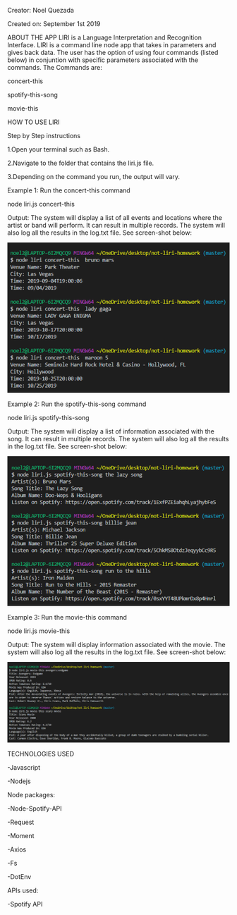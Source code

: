 
Creator: Noel Quezada

Created on: September 1st 2019

ABOUT THE APP
LIRI is a Language Interpretation and Recognition Interface. LIRI is a command line node app that takes in parameters and gives back data. The user has the option of using four commands (listed below) in conjuntion with specific parameters associated with the commands. The Commands are:

concert-this

spotify-this-song

movie-this


HOW TO USE LIRI


Step by Step instructions

1.Open your terminal such as Bash.

2.Navigate to the folder that contains the liri.js file.

3.Depending on the command you run, the output will vary.

   Example 1: Run the concert-this command

 node liri.js concert-this <name of artist or band>
 
Output: The system will display a list of all events and locations where the artist or band will perform. It can result in multiple records. The system will also log all the results in the log.txt file. See screen-shot below:

![screenshots](screenshots/concert.png)  




Example 2: Run the spotify-this-song command

 node liri.js spotify-this-song <name of song>
 
Output: The system will display a list of information associated with the song. It can result in multiple records. The system will also log all the results in the log.txt file. See screen-shot below:






![screenshots](screenshots/song.png)





Example 3: Run the movie-this command

 node liri.js movie-this <name of movie>
 
Output: The system will display information associated with the movie. The system will also log all the results in the log.txt file. See screen-shot below:




![screenshots](screenshots/movies.png)







TECHNOLOGIES USED

-Javascript

-Nodejs

Node packages:

-Node-Spotify-API

-Request

-Moment

-Axios

-Fs

-DotEnv

APIs used:

-Spotify API
